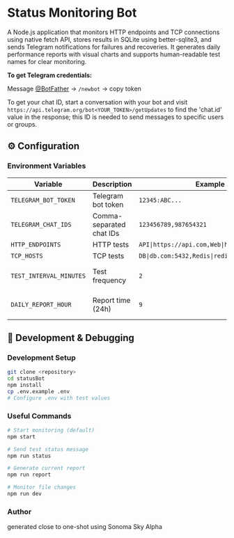# Status Monitoring Bot

A Node.js application that monitors HTTP endpoints and TCP connections using native fetch API, stores results in SQLite using better-sqlite3, and sends Telegram notifications for failures and recoveries. It generates daily performance reports with visual charts and supports human-readable test names for clear monitoring.

**To get Telegram credentials:**

Message [@BotFather](https://t.me/botfather) → `/newbot` → copy token

To get your chat ID, start a conversation with your bot and visit `https://api.telegram.org/bot<YOUR_TOKEN>/getUpdates` to find the 'chat.id' value in the response; this ID is needed to send messages to specific users or groups.


## ⚙️ Configuration

### Environment Variables

| Variable | Description | Example | Required |
|----------|-------------|---------|----------|
| `TELEGRAM_BOT_TOKEN` | Telegram bot token | `12345:ABC...` | ✅ Yes |
| `TELEGRAM_CHAT_IDS` | Comma-separated chat IDs | `123456789,987654321` | ✅ Yes |
| `HTTP_ENDPOINTS` | HTTP tests | `API\|https://api.com,Web\|https://site.com` | No |
| `TCP_HOSTS` | TCP tests | `DB\|db.com:5432,Redis\|redis:6379` | No |
| `TEST_INTERVAL_MINUTES` | Test frequency | `2` | No (default: 5) |
| `DAILY_REPORT_HOUR` | Report time (24h) | `9` | No (default: 9) |

## 🔧 Development & Debugging

### Development Setup
```bash
git clone <repository>
cd statusBot
npm install
cp .env.example .env
# Configure .env with test values
```

### Useful Commands

```bash
# Start monitoring (default)
npm start

# Send test status message
npm run status

# Generate current report
npm run report

# Monitor file changes
npm run dev
```

### Author

generated close to one-shot using Sonoma Sky Alpha